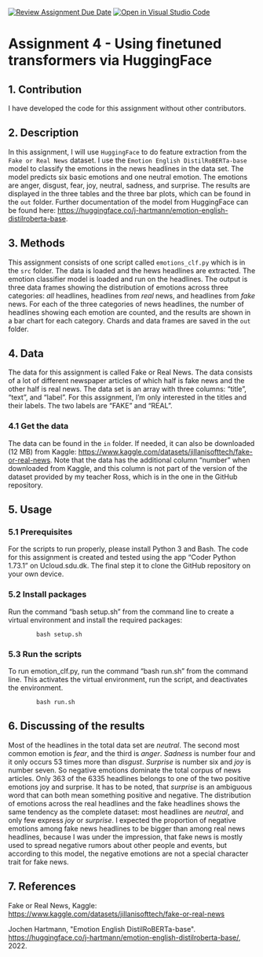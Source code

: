 [![Review Assignment Due Date](https://classroom.github.com/assets/deadline-readme-button-24ddc0f5d75046c5622901739e7c5dd533143b0c8e959d652212380cedb1ea36.svg)](https://classroom.github.com/a/BhnScEmU)
[![Open in Visual Studio Code](https://classroom.github.com/assets/open-in-vscode-718a45dd9cf7e7f842a935f5ebbe5719a5e09af4491e668f4dbf3b35d5cca122.svg)](https://classroom.github.com/online_ide?assignment_repo_id=10838296&assignment_repo_type=AssignmentRepo)
# Assignment 4 - Using finetuned transformers via HuggingFace

## 1. Contribution
I have developed the code for this assignment without other contributors.

## 2. Description
In this assignment, I will use ```HuggingFace``` to do feature extraction from the ```Fake or Real News``` dataset. I use the ```Emotion English DistilRoBERTa-base``` model to classify the emotions in the news headlines in the data set. The model predicts six basic emotions and one neutral emotion. The emotions are anger, disgust, fear, joy, neutral, sadness, and surprise. The results are displayed in the three tables and the three bar plots, which can be found in the ```out``` folder. Further documentation of the model from HuggingFace can be found here: https://huggingface.co/j-hartmann/emotion-english-distilroberta-base. 

## 3. Methods
This assignment consists of one script called ```emotions_clf.py``` which is in the ```src``` folder. The data is loaded and the hews headlines are extracted. The emotion classifier model is loaded and run on the headlines. The output is three data frames showing the distribution of emotions across three categories: *all* headlines, headlines from *real* news, and headlines from *fake* news. For each of the three categories of news headlines, the number of headlines showing each emotion are counted, and the results are shown in a bar chart for each category. Chards and data frames are saved in the ```out``` folder.

## 4. Data
The data for this assignment is called Fake or Real News. The data consists of a lot of different newspaper articles of which half is fake news and the other half is real news. The data set is an array with three columns: “title”, “text”, and “label”. For this assignment, I’m only interested in the titles and their labels. The two labels are “FAKE” and “REAL”. 

### 4.1 Get the data
The data can be found in the ```in``` folder. If needed, it can also be downloaded (12 MB) from Kaggle: https://www.kaggle.com/datasets/jillanisofttech/fake-or-real-news. Note that the data has the additional column “number” when downloaded from Kaggle, and this column is not part of the version of the dataset provided by my teacher Ross, which is in the one in the GitHub repository.

## 5. Usage
### 5.1 Prerequisites
For the scripts to run properly, please install Python 3 and Bash. The code for this assignment is created and tested using the app “Coder Python 1.73.1” on Ucloud.sdu.dk. The final step it to clone the GitHub repository on your own device.

### 5.2 Install packages
Run the command “bash setup.sh” from the command line to create a virtual environment and install the required packages:

            bash setup.sh

### 5.3 Run the scripts
To run emotion_clf.py, run the command “bash run.sh” from the command line. This activates the virtual environment, run the script, and deactivates the environment.

            bash run.sh

## 6. Discussing of the results

Most of the headlines in the total data set are *neutral*. The second most common emotion is *fear*, and the third is *anger*. *Sadness* is number four and it only occurs 53 times more than *disgust*. *Surprise* is number six and *joy* is number seven. So negative emotions dominate the total corpus of news articles. Only 363 of the 6335 headlines belongs to one of the two positive emotions joy and surprise. It has to be noted, that *surprise* is an ambiguous word that can both mean something positive and negative. 
	The distribution of emotions across the real headlines and the fake headlines shows the same tendency as the complete dataset: most headlines are *neutral*, and only few express *joy* or *surprise*. I expected the proportion of negative emotions among fake news headlines to be bigger than among real news headlines, because I was under the impression, that fake news is mostly used to spread negative rumors about other people and events, but according to this model, the negative emotions are not a special character trait for fake news. 

## 7. References
Fake or Real News, Kaggle: https://www.kaggle.com/datasets/jillanisofttech/fake-or-real-news 

Jochen Hartmann, "Emotion English DistilRoBERTa-base". https://huggingface.co/j-hartmann/emotion-english-distilroberta-base/, 2022.
